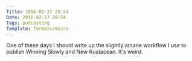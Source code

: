```yaml
---
Title: 2016-02-27 20:54
Date: 2016-02-27 20:54
Tags: podcasting
Template: formats/micro
...
```


One of these days I should write up the slightly arcane workflow I use to
publish Winning Slowly and New Rustacean. It's weird.
